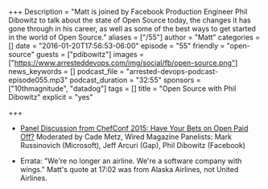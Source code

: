 +++
Description = "Matt is joined by Facebook Production Engineer Phil Dibowitz to talk about the state of Open Source today, the changes it has gone through in his career, as well as some of the best ways to get started in the world of Open Source."
aliases = ["/55"]
author = "Matt"
categories = []
date = "2016-01-20T17:56:53-06:00"
episode = "55"
friendly = "open-source"
guests = ["pdibowitz"]
images = ["https://www.arresteddevops.com/img/social/fb/open-source.png"]
news_keywords = []
podcast_file = "arrested-devops-podcast-episode055.mp3"
podcast_duration = "32:55"
sponsors = ["10thmagnitude", "datadog"]
tags = []
title = "Open Source with Phil Dibowitz"
explicit = "yes"

+++

* [Panel Discussion from ChefConf 2015: Have Your Bets on Open Paid Off?](https://www.youtube.com/watch?v=HZnbGNtcyMc)
Moderated by Cade Metz, Wired Magazine
Panelists: Mark Russinovich (Microsoft), Jeff Arcuri (Gap), Phil Dibowitz (Facebook)

* Errata: "We're no longer an airline. We're a software company with wings." Matt's quote at 17:02 was from Alaska Airlines, not United Airlines.
